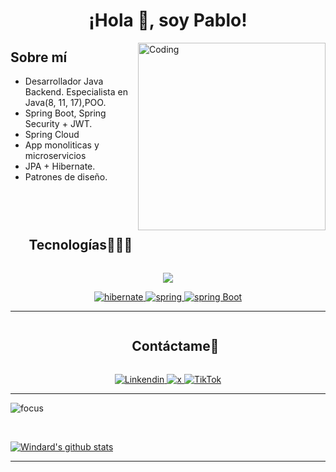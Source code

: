 <h1 align="center">¡Hola 👋, soy Pablo!</h1>
<img align="right" alt="Coding" width="300" src="https://i.pinimg.com/originals/81/17/8b/81178b47a8598f0c81c4799f2cdd4057.gif">
<h2>Sobre mí</h2>
 <ul>
   <li>Desarrollador Java Backend. Especialista en Java(8, 11, 17),POO.</li>
   <li>Spring Boot, Spring Security + JWT.</li>
  <li>Spring Cloud</li>
    <li>App monoliticas y microservicios</li>
   <li>JPA + Hibernate.</li>
   <li>Patrones de diseño.</li>
 </ul> 




<p align="left"> <a href="https://twitter.com/" target="blank"><img src="https://img.shields.io/twitter/follow/?logo=twitter&style=for-the-badge" alt="" /></a> </p>


<!--h1 without bottom border-->
<br>
<div id="user-content-toc">
  <ul align="center">
    <summary><h2 style="display: inline-block">Tecnologías👨🏻‍💻</h2></summary>
  </ul>
</div>
<!--tech stack icons-->

<p align="center">
  <a href="https://skillicons.dev">
    <img src="https://skillicons.dev/icons?i=git,css,github,html,idea,java,js,mysql,postgresql,spring,eclipse,postman,vscode&perline=14" />
  </a>
   <p align="center">
     <a href="https://hibernate.org/" target="_blank"> 
    <img src="https://img.shields.io/badge/hibernate-59666C.svg?style=for-the-badge&logo=hibernate&logoColor=white" alt="hibernate " /> 
  </a>
    <a href="https://spring.io/" target="_blank"> 
      <img src="https://img.shields.io/badge/spring%20security-6DB33F.svg?style=for-the-badge&logo=spring&logoColor=white" alt="spring" /> 
  </a>
  <a href="https://spring.io/" target="_blank"> 
    <img src="https://img.shields.io/badge/spring%20boot-6DB33F.svg?style=for-the-badge&logo=springboot&logoColor=white" alt="spring Boot" /> 
 
  </p>
</p>
<p align="center">
  

</p>
 
----
<!-- Connect with me -->
<!--h2 without bottom border-->
<div id="user-content-toc">
  <ul align="center">
    <summary><h2 style="display: inline-block">Contáctame🤝</h2></summary>
  </ul>
</div>

<div style="margin-top:10px" align="center">

  <div>
    <a  href="www.linkedin.com/in/pablo-avila-olivar" target="_blank">
      <img src="https://img.shields.io/badge/Linked%20In-0A66C2.svg?style=for-the-badge&logo=linkedin&logoColor=white" alt="Linkendin"/>
    </a>
    <a href="https://twitter.com/DevJpao" target="_blank">
      <img src="https://img.shields.io/badge/Twitter-1DA1F2.svg?style=for-the-badge&logo=twitter&logoColor=white" alt="x"/>
    </a>
      <a href="https://www.tiktok.com/@jpavioli"target="_blank">
      <img src="https://img.shields.io/badge/TikTok-3E3333.svg?style=for-the-badge&logo=tiktok&logoColor=white" alt="TikTok"/>
    </a>
   
  </div>
</div>

----


![focus](https://img.shields.io/badge/backend-brightgreen)


<br />

[![Windard's github stats](https://github-readme-stats.vercel.app/api?username=JPabloAviOli&show_icons=true)](https://github.com/JPabloAviOLi)

----







